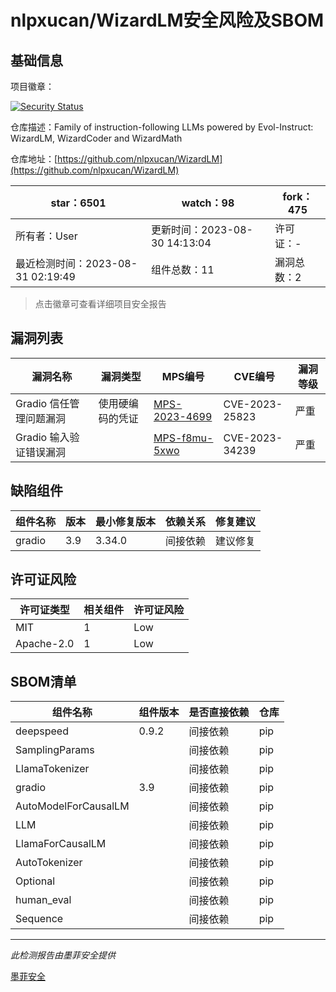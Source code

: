 # nlpxucan/WizardLM安全风险及SBOM

## 基础信息

项目徽章：

[![Security Status](https://www.murphysec.com/platform3/v31/badge/1696950393228390400.svg)](https://www.murphysec.com/console/report/1695865449173381120/1696950393228390400)

仓库描述：Family of instruction-following LLMs powered by Evol-Instruct: WizardLM, WizardCoder and WizardMath

仓库地址：[https://github.com/nlpxucan/WizardLM](https://github.com/nlpxucan/WizardLM)

| star：6501 | watch：98 | fork：475 |
| ----------- | -------------- | ------------ |
| 所有者：User | 更新时间：2023-08-30 14:13:04 | 许可证：- |
| 最近检测时间：2023-08-31 02:19:49 | 组件总数：11 | 漏洞总数：2 |

> 点击徽章可查看详细项目安全报告



## 漏洞列表

| 漏洞名称 | 漏洞类型 | MPS编号 | CVE编号 | 漏洞等级 |
| ------- | ------ | ------- | ------ | ----- |
|Gradio 信任管理问题漏洞|使用硬编码的凭证|[MPS-2023-4699](https://www.oscs1024.com/hd/MPS-2023-4699)|CVE-2023-25823|严重|
|Gradio 输入验证错误漏洞||[MPS-f8mu-5xwo](https://www.oscs1024.com/hd/MPS-f8mu-5xwo)|CVE-2023-34239|严重|




## 缺陷组件

| 组件名称 | 版本 | 最小修复版本 | 依赖关系 | 修复建议 |
| -------- | ---- | ------------ | -------- | -------- |
|gradio|3.9|3.34.0|间接依赖|建议修复|C:2|H:0|M:0|L:0|




## 许可证风险

| 许可证类型 | 相关组件 | 许可证风险 |
| ---------- | -------- | ---------- |
|MIT|1|Low|
|Apache-2.0|1|Low|




## SBOM清单

| 组件名称 | 组件版本 | 是否直接依赖 | 仓库 |
| -------- | -------- | ------------ | ---- |
|deepspeed|0.9.2|间接依赖|pip|
|SamplingParams||间接依赖|pip|
|LlamaTokenizer||间接依赖|pip|
|gradio|3.9|间接依赖|pip|
|AutoModelForCausalLM||间接依赖|pip|
|LLM||间接依赖|pip|
|LlamaForCausalLM||间接依赖|pip|
|AutoTokenizer||间接依赖|pip|
|Optional||间接依赖|pip|
|human_eval||间接依赖|pip|
|Sequence||间接依赖|pip|


------

*此检测报告由墨菲安全提供*

[墨菲安全](www.murphysec.com)